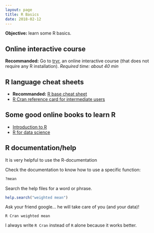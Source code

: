 ```yaml
---
layout: page
title: R Basics
date: 2018-02-12
---
```



<p class="message">
<strong>Objective:</strong> learn some R basics.
</p>

## Online interactive course
**Recommanded:** Go to [tryr](http://tryr.codeschool.com), an online interactive course (that does not require any R installation). *Required time: about 40 min*

## R language cheat sheets

* **Recommanded:** [R base cheat sheet](https://www.rstudio.com/wp-content/uploads/2016/10/r-cheat-sheet-3.pdf)
* [R Cran reference card for intermediate users](https://cran.r-project.org/doc/contrib/Short-refcard.pdf)
 

## Some good online books to learn R

* [Introduction to R](http://colinfay.me/intro-to-r/)
* [R for data science](https://bookdown.org/rdpeng/rprogdatascience)

## R documentation/help

<p class="message">It is very helpful to use the R-documentation</p>

Check the documentation to know how to use a specific function:
```r
?mean
```
Search the help files for a word or phrase. 
```r
help.search("weighted mean")
```

Ask your friend google... he will take care of you (and your data)!
```
R Cran weighted mean
```
I always write `R Cran` instead of `R` alone because it works better.
